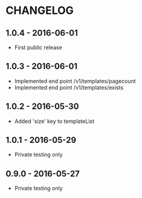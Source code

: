 # CHANGELOG

## 1.0.4 - 2016-06-01

* First public release

## 1.0.3 - 2016-06-01

* Implemented end point /v1/templates/pagecount
* Implemented end point /v1/templates/exists
  
## 1.0.2 - 2016-05-30

* Added 'size' key to templateList

## 1.0.1 - 2016-05-29

* Private testing only

## 0.9.0 - 2016-05-27

* Private testing only
